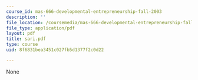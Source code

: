 ```yaml
---
course_id: mas-666-developmental-entrepreneurship-fall-2003
description: ''
file_location: /coursemedia/mas-666-developmental-entrepreneurship-fall-2003/8f6831bea3451c027fb5d1377f2c0d22_sari.pdf
file_type: application/pdf
layout: pdf
title: sari.pdf
type: course
uid: 8f6831bea3451c027fb5d1377f2c0d22

---
```

None